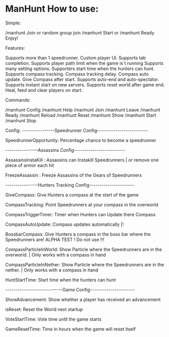 # ManHunt How to use:

Simple:

/manhunt Join <Group>
or random group join
/manhunt Start or /manhunt Ready
Enjoy!
  
  
Features:
  
Supports more than 1 speedrunner.
Custom player UI.
Supports tab completion.
Supports player path limit when the game is´t running
Supports many setting options.
Supporters start time when the hunters can hunt.
Supports compass tracking.
Compass tracking delay.
Compass auto update.
Give Compass after start. 
Supports auto-end and auto-spectator.
Supports instant start on new servers.
Supports reset world after game end.
Heal, feed and clear players on start.
  
Commands:
  
/manhunt Config <Config>
/manhunt Help 
/manhunt Join <team>
/manhunt Leave
/manhunt Ready
/manhunt Reload
/manhunt Reset 
/manhunt Show
/manhunt Start
/manhunt Stop

Config:
----------------Speedrunner Config-------------------------

SpeedrunnerOpportunity: Percentage chance to become a speedrunner

----------------Assassins Config-------------------------

AssassinsInstaKill : Assassins can Instakill Speedrunners | or remove one piece of armor each hit

FreezeAssassin : Freeze Assassins of the Gears of Speedrunners

----------------Hunters Tracking Config----------------------

GiveCompass: Give Hunters a compass at the start of the game

CompassTracking: Point Speedrunners at your compass in the overworld

CompassTriggerTimer: Timer when Hunters can Update there Compass

CompassAutoUpdate: Compass updates automatically |!

BossbarCompass:  Give Hunters a compass in the boss bar where the Speedrunners are! ALPHA TEST ! Do not use !!!

CompassParticleInWorld: Show Particle where the Speedrunners are in the overworld. | Only works with a compass in hand

CompassParticleInNether: Show Particle where the Speedrunners are in the nether. | Only works with a compass in hand

HuntStartTime: Start time when the hunters can hunt

----------------------------Game Config----------------------

ShowAdvancement: Show whether a player has received an advancement

isReset: Reset the World next startup

VoteStartTime: Vote time until the game starts

GameResetTime: Time in hours when the game will reset itself
